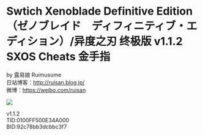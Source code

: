 # Swtich Xenoblade Definitive Edition（ゼノブレイド　ディフィニティブ・エディション）/异度之刃 终极版 v1.1.2 SXOS Cheats 金手指

by 露易娘 Ruimusume</br>
日站博客：http://ruisan.blog.jp/</br>
微博：https://weibo.com/ruisan</br>

<img src="iii"/>

v1.1.2</br>
TID:0100FF500E34A000</br>
BID:92c78bb3dcbbc3f7</br>

